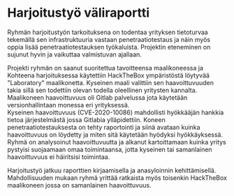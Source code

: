 # Harjoitustyö väliraportti

Ryhmän harjoitustyön tarkoituksena on todentaa yrityksen tietoturvaa tekemällä sen infrastruktuuria vastaan penetraatiotestaus ja näin myös oppia lisää penetraatiotestauksen työkaluista. 
Projektin eteneminen on sujunut hyvin ja vaikuttaa valmistuvan ajallaan. 

Projekti ryhmän on saanut suoritettua tavoitteensa maalikoneessa ja Kohteena harjoituksessa käytettiin HackTheBox ympäristöstä löytyvää "Laboratory" maalikonetta. 
Kyseinen maali valittiin sen haavoittuvuuden takia sillä sen todettiin olevan todella oleellinen yritysten kannalta. 
Maalikoneen haavoittuvuus oli Gitlab palvelussa jota käytetään versionhallintaan monessa eri yrityksessä.  
Kyseinen haavoittuvuus (CVE-2020-10086) mahdollisti hyökkääjän hankkia tietoa järjestelmästä jossa Gitlabia ylläpidettiin.
Koneen penetraatiotestauksesta on tehty raportointi ja siinä avataan kuinka haavoittuvuus on löydetty ja miten sitä käytetään hyödyksi hyökkäyksessä.
Ryhmä on analysoinut haavoittuvuutta ja alkanut kartoittamaan kuinka yritys pystyisi suojaamaan omaa toimintaansa, jotta kyseinen tai samanlainen haavoittuvuus ei häiritsisi toimintaa.

Harjoitustyö jatkuu raporttien kirjaamisella ja anasyloinnin kehittämisellä. Mahdollisuuden mukaan ryhmä yrittää ratkaista myös toisenkin HackTheBox maalikoneen jossa on samanlainen haavoittuvuus.
